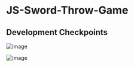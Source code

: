 # JS-Sword-Throw-Game

## Development Checkpoints
![image](https://user-images.githubusercontent.com/44596884/136494091-0a3877d8-d379-4482-80ea-362e6330d051.png)

![image](https://user-images.githubusercontent.com/44596884/136664051-1eabdb8f-6124-470c-a2fb-f0c5e38b9e80.png)
